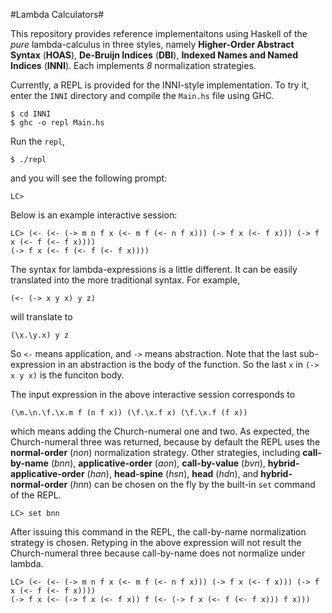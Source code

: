 #Lambda Calculators#

This repository provides reference implementaitons using Haskell of the *pure*
lambda-calculus in three styles, namely __Higher-Order Abstract Syntax__
(**HOAS**), __De-Bruijn Indices__ (**DBI**), __Indexed Names and Named
Indices__ (**INNI**).  Each implements *8* normalization strategies.

Currently, a REPL is provided for the INNI-style implementation.  To try it,
enter the `INNI` directory and compile the `Main.hs` file using GHC.

```
$ cd INNI
$ ghc -o repl Main.hs
```

Run the `repl`,

```
$ ./repl
```

and you will see the following prompt:

```
LC>
```

Below is an example interactive session:

```
LC> (<- (<- (-> m n f x (<- m f (<- n f x))) (-> f x (<- f x))) (-> f x (<- f (<- f x))))
(-> f x (<- f (<- f (<- f x))))
```

The syntax for lambda-expressions is a little different.  It can be easily
translated into the more traditional syntax.  For example,

```
(<- (-> x y x) y z)
```

will translate to

```
(\x.\y.x) y z
```

So `<-` means application, and `->` means abstraction.  Note that the last
sub-expression in an abstraction is the body of the function.  So the last `x`
in `(-> x y x)` is the funciton body.

The input expression in the above interactive session corresponds to

```
(\m.\n.\f.\x.m f (n f x)) (\f.\x.f x) (\f.\x.f (f x))
```

which means adding the Church-numeral one and two.  As expected, the
Church-numeral three was returned, because by default the REPL uses the
__normal-order__ (*non*) normalization strategy.  Other strategies, including
__call-by-name__ (*bnn*), __applicative-order__ (*aon*), __call-by-value__
(*bvn*), __hybrid-applicative-order__ (*han*), __head-spine__ (*hsn*),
__head__ (*hdn*), and __hybrid-normal-order__ (*hnn*) can be chosen on the fly
by the built-in `set` command of the REPL.

```
LC> set bnn
```

After issuing this command in the REPL, the call-by-name normalization
strategy is chosen.  Retyping in the above expression will not result the
Church-numeral three because call-by-name does not normalize under lambda.

```
LC> (<- (<- (-> m n f x (<- m f (<- n f x))) (-> f x (<- f x))) (-> f x (<- f (<- f x))))
(-> f x (<- (-> f x (<- f x)) f (<- (-> f x (<- f (<- f x))) f x)))
```

